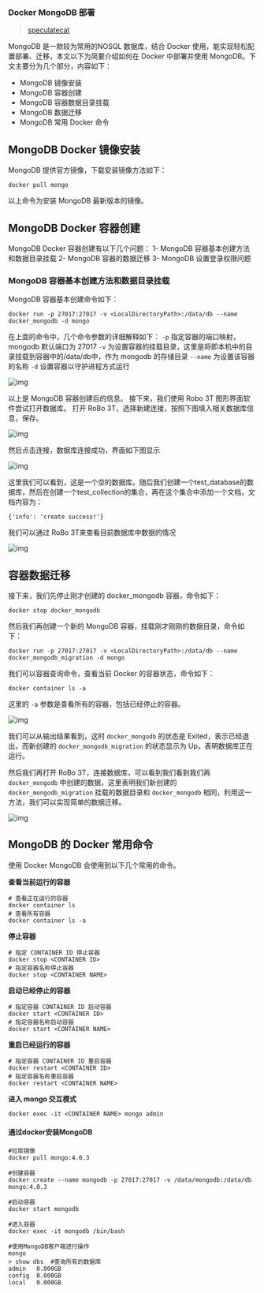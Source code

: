 ### Docker MongoDB 部署

>    [speculatecat](https://www.jianshu.com/u/98ea51905386)

MongoDB 是一款较为常用的NOSQL 数据库，结合 Docker 使用，能实现轻松配置部署、迁移，本文以下为简要介绍如何在 Docker 中部署并使用 MongoDB。下文主要分为几个部分，内容如下：

-   MongoDB 镜像安装
-   MongoDB 容器创建
-   MongoDB 容器数据目录挂载
-   MongoDB 数据迁移
-   MongoDB 常用 Docker 命令

## MongoDB Docker 镜像安装

MongoDB 提供官方镜像，下载安装镜像方法如下：

```
docker pull mongo
```

以上命令为安装 MongoDB 最新版本的镜像。

## MongoDB Docker 容器创建

MongoDB Docker 容器创建有以下几个问题：
1- MongoDB 容器基本创建方法和数据目录挂载
2- MongoDB 容器的数据迁移
3- MongoDB 设置登录权限问题

### MongoDB 容器基本创建方法和数据目录挂载

MongoDB 容器基本创建命令如下：

```
docker run -p 27017:27017 -v <LocalDirectoryPath>:/data/db --name docker_mongodb -d mongo
```

在上面的命令中，几个命令参数的详细解释如下：
`-p` 指定容器的端口映射，mongodb 默认端口为 27017
`-v` 为设置容器的挂载目录，这里是将<LocalDirectoryPath>即本机中的目录挂载到容器中的/data/db中，作为 mongodb 的存储目录
`--name` 为设置该容器的名称
`-d` 设置容器以守护进程方式运行

![img](https://upload-images.jianshu.io/upload_images/1638540-9345e04db4a2ee4d.jpeg?imageMogr2/auto-orient/strip%7CimageView2/2/w/700)

以上是 MongoDB 容器创建后的信息。
接下来，我们使用 Robo 3T 图形界面软件尝试打开数据库。
打开 RoBo 3T，选择新建连接，按照下图填入相关数据库信息，保存。

![img](https://upload-images.jianshu.io/upload_images/1638540-3dc8e714be5184ba.jpeg?imageMogr2/auto-orient/strip%7CimageView2/2/w/700)

然后点击连接，数据库连接成功，界面如下图显示

![img](https://upload-images.jianshu.io/upload_images/1638540-c95e451b1b062b86.jpeg?imageMogr2/auto-orient/strip%7CimageView2/2/w/700)

这里我们可以看到，这是一个空的数据库。随后我们创建一个test_database的数据库，然后在创建一个test_collection的集合，再在这个集合中添加一个文档，文档内容为：

```
{'info': 'create success!'}
```

我们可以通过 RoBo 3T来查看目前数据库中数据的情况

![img](https://upload-images.jianshu.io/upload_images/1638540-864cc3e5b72b8303.jpeg?imageMogr2/auto-orient/strip%7CimageView2/2/w/700)

## 容器数据迁移

接下来，我们先停止刚才创建的 docker_mongodb 容器，命令如下：

```shell
docker stop docker_mongodb
```

然后我们再创建一个新的 MongoDB 容器，挂载刚才刚刚的数据目录，命令如下：

```shell
docker run -p 27017:27017 -v <LocalDirectoryPath>:/data/db --name docker_mongodb_migration -d mongo
```

我们可以容器查询命令，查看当前 Docker 的容器状态，命令如下：

```shell
docker container ls -a
```

这里的 `-a` 参数是查看所有的容器，包括已经停止的容器。

![img](https://upload-images.jianshu.io/upload_images/1638540-77ffeead0fae3d93.jpeg?imageMogr2/auto-orient/strip%7CimageView2/2/w/700)

 

我们可以从输出结果看到，这时 `docker_mongodb` 的状态是 Exited，表示已经退出，而新创建的 `docker_mongodb_migration` 的状态显示为 Up，表明数据库正在运行。

然后我们再打开 RoBo 3T，连接数据库，可以看到我们看到我们再 `docker_mongodb` 中创建的数据，这里表明我们新创建的 `docker_mongodb_migration` 挂载的数据目录和 `docker_mongodb` 相同，利用这一方法，我们可以实现简单的数据迁移。

![img](https://upload-images.jianshu.io/upload_images/1638540-4057299e23d0addd.jpeg?imageMogr2/auto-orient/strip%7CimageView2/2/w/700)

## MongoDB 的 Docker 常用命令

使用 Docker MongoDB 会使用到以下几个常用的命令。

**查看当前运行的容器**

```shell
# 查看正在运行的容器
docker container ls
# 查看所有容器
docker container ls -a
```

**停止容器**

```shell
# 指定 CONTAINER ID 停止容器
docker stop <CONTAINER ID>
# 指定容器名称停止容器
docker stop <CONTAINER NAME>
```

**启动已经停止的容器**

```shell
# 指定容器 CONTAINER ID 启动容器
docker start <CONTAINER ID>
# 指定容器名称启动容器
docker start <CONTAINER NAME>
```

**重启已经运行的容器**

```shell
# 指定容器 CONTAINER ID 重启容器
docker restart <CONTAINER ID>
# 指定容器名称重启容器
docker restart <CONTAINER NAME>
```

**进入 mongo 交互模式**

```shell
docker exec -it <CONTAINER NAME> mongo admin
```
#### 通过docker安装MongoDB

```shell
#拉取镜像
docker pull mongo:4.0.3

#创建容器
docker create --name mongodb -p 27017:27017 -v /data/mongodb:/data/db mongo:4.0.3

#启动容器
docker start mongodb

#进入容器
docker exec -it mongodb /bin/bash

#使用MongoDB客户端进行操作
mongo
> show dbs  #查询所有的数据库
admin   0.000GB
config  0.000GB
local   0.000GB
```

